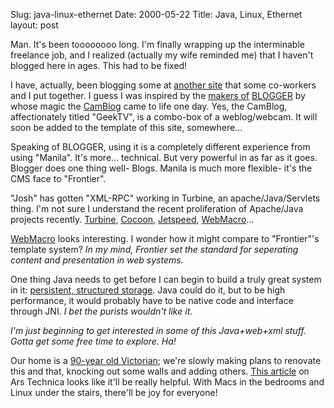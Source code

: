 Slug: java-linux-ethernet
Date: 2000-05-22
Title: Java, Linux, Ethernet
layout: post

Man. It&#39;s been toooooooo long. I&#39;m finally wrapping up the interminable freelance job, and I realized (actually my wife reminded me) that I haven&#39;t blogged here in ages. This had to be fixed!

I have, actually, been blogging some at <a href="http://www.redmonk.net/camblog/">another site</a> that some co-workers and I put together. I guess I was inspired by the <a href="http://www.pyra.com/">makers of</a> <a href="http://www.blogger.com/">BLOGGER</a> by whose magic the <a href="http://www.redmonk.net/camblog/">CamBlog</a> came to life one day. Yes, the CamBlog, affectionately titled &quot;GeekTV&quot;, is a combo-box of a weblog/webcam. It will soon be added to the template of this site, somewhere...

Speaking of BLOGGER, using it is a completely different experience from using &quot;Manila&quot;. It&#39;s more... technical. But very powerful in as far as it goes. Blogger does one thing well- Blogs. Manila is much more flexible- it&#39;s the CMS face to &quot;Frontier&quot;.

&quot;Josh&quot; has gotten &quot;XML-RPC&quot; working in Turbine, an apache/Java/Servlets thing. I&#39;m not sure I understand the recent proliferation of Apache/Java projects recently. <a href="http://java.apache.org/turbine/index.html">Turbine</a>, <a href="http://xml.apache.org/cocoon/index.html">Cocoon</a>, <a href="http://java.apache.org/jetspeed/site/overview.html">Jetspeed</a>, <a href="http://www.webmacro.org/">WebMacro</a>...

<a href="http://www.webmacro.org/">WebMacro</a> looks interesting. I wonder how it might compare to &quot;Frontier&quot;&#39;s template system? <i>In my mind, Frontier set the standard for seperating content and presentation in web systems.</i>

One thing Java needs to get before I can begin to build a truly great system in it: <a href="http://frontier.userland.com/stories/storyReader$1132">persistent, structured storage</a>. Java could do it, but to be high performance, it would probably have to be native code and interface through JNI. <i>I bet the purists wouldn&#39;t like it.

I&#39;m just beginning to get interested in some of this Java+web+xml stuff. Gotta get some free time to explore. <i>Ha!</i>
</i>

Our home is a <a href="http://weblogs.userland.com/the259diaries">90-year old Victorian</a>; we&#39;re slowly making plans to renovate this and that, knocking out some walls and adding others. <a href="http://www.arstechnica.com/guide/networking/installation-1.html">This article</a> on Ars Technica looks like it&#39;ll be really helpful. With Macs in the bedrooms and Linux under the stairs, there&#39;ll be joy for everyone!
